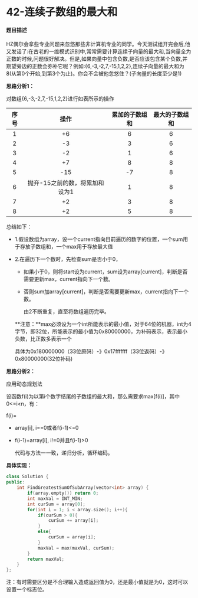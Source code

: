 # 42-连续子数组的最大和 

#### 题目描述

HZ偶尔会拿些专业问题来忽悠那些非计算机专业的同学。今天测试组开完会后,他又发话了:在古老的一维模式识别中,常常需要计算连续子向量的最大和,当向量全为正数的时候,问题很好解决。但是,如果向量中包含负数,是否应该包含某个负数,并期望旁边的正数会弥补它呢？例如:{6,-3,-2,7,-15,1,2,2},连续子向量的最大和为8(从第0个开始,到第3个为止)。你会不会被他忽悠住？(子向量的长度至少是1)

**思路分析1：**

对数组{6,-3,-2,7,-15,1,2,2}进行如表所示的操作

| 序号 |              操作              | 累加的子数组和 | 最大的子数组和 |
| :--: | :----------------------------: | :------------: | :------------: |
|  1   |               +6               |       6        |       6        |
|  2   |               -3               |       3        |       6        |
|  3   |               -2               |       1        |       6        |
|  4   |               +7               |       8        |       8        |
|  5   |              -15               |       -7       |       8        |
|  6   | 抛弃-15之前的数，将累加和设为1 |       1        |       8        |
|  7   |               +2               |       3        |       8        |
|  8   |               +2               |       5        |       8        |

总结如下：

- 1.假设数组为array，设一个current指向目前遍历的数字的位置，一个sum用于存放子数组和，一个max用于存放最大值

- 2.在遍历下一个数时，先检查sum是否小于0，

  - 如果小于0，则将start设为current，sum设为array[current]，判断是否需要更新max，current指向下一个数。

  - 否则sum加array[current]，判断是否需要更新max，current指向下一个数。

    由2不断重复，直至将数组遍历完毕。
  
  **注意：**max必须设为一个int所能表示的最小值，对于64位的机器，int为4字节，即32位，所能表示的最小值为0x80000000，为补码表示，表示最小负数，比正数多表示一个
  
  具体为0x180000000（33位原码）-》0x17fffffff（33位返码）-》0x80000000(32位补码)

**思路分析2：**

应用动态规划法

设函数f(i)为以第i个数字结尾的子数组的最大和，那么需要求max[f(i)]，其中0<=i<n，有：

f(i)=

- array[i],  i==0或者f(i-1)<=0

- f(i-1)+array[i],   i!=0并且f(i-1)>0

	代码与方法一一致，递归分析，循环编码。

**具体实现：**

```c++
class Solution {
public:
    int FindGreatestSumOfSubArray(vector<int> array) {
        if(array.empty()) return 0;
        int maxVal = INT_MIN;
        int curSum = array[0];
        for(int i = 1; i < array.size(); i++){
            if(curSum > 0){
                curSum += array[i];
            }
            else{
                curSum = array[i];
            }
            maxVal = max(maxVal, curSum);
        }
        return maxVal;
    }
};
```

注：有时需要区分是不合理输入造成返回值为0，还是最小值就是为0，这时可以设置一个标志位。